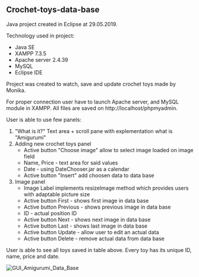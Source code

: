## Crochet-toys-data-base
Java project created in Eclipse at 29.05.2019.

Technology used in project:
- Java SE
- XAMPP 7.3.5
- Apache server 2.4.39
- MySQL
- Eclipse IDE

Project was created to watch, save and update crochet toys made by Monika.

For proper connection user have to launch Apache server, and MySQL module in XAMPP.
All files are saved on http://localhost/phpmyadmin.

User is able to use few panels:
1. "What is it?" Text area + scroll pane with explementation what is "Amigurumi"
2. Adding new crochet toys panel
    - Active button "Choose image" allow to select image loaded on image field
    - Name, Price - text area for said values
    - Date - using DateChooser.jar as a calendar
    - Active button "Insert" add choosen data to data base
3. Image panel
    - Image Label implements resizelmage method which provides users with adaptable picture size
    - Active button First - shows first image in data base
    - Active button Previous - shows previous image in data base
    - ID - actual position ID
    - Active button Next - shows next image in data base
    - Active button Last - shows last image in data base
    - Active button Update - allow user to edit an actual data
    - Active button Delete - remove actual data from data base

User is able to see all toys saved in table above.
Every toy has its unique ID, name, price and date. 

![GUI_Amigurumi_Data_Base](https://user-images.githubusercontent.com/5953716/58577625-2cf42f00-8247-11e9-8f25-78bd621b2c60.jpg)
